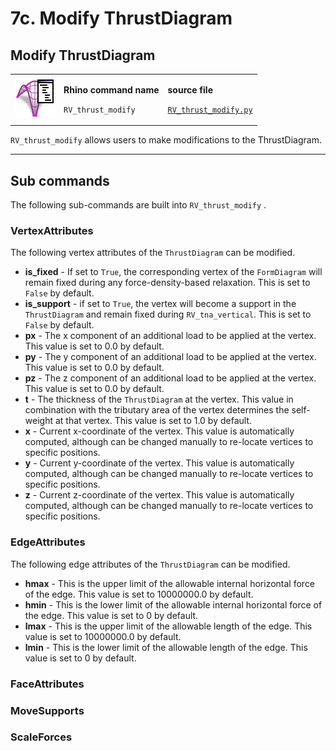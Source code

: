 # 7c. Modify ThrustDiagram

## Modify ThrustDiagram

|                                                                                        |                                                                                |                                                                                                                           |
| -------------------------------------------------------------------------------------- | ------------------------------------------------------------------------------ | ------------------------------------------------------------------------------------------------------------------------- |
| <img src="../.gitbook/assets/RV_ThrustDiagram-modify.svg" alt="" data-size="original"> | <p><strong>Rhino command name</strong></p><p><code>RV_thrust_modify</code></p> | <p><strong>source file</strong></p><p><a href="../../plugin/RV_thrust_modify.py"><code>RV_thrust_modify.py</code></a></p> |

`RV_thrust_modify` allows users to make modifications to the ThrustDiagram.

***

## Sub commands

The following sub-commands are built into `RV_thrust_modify` .&#x20;

### VertexAttributes

The following vertex attributes of the `ThrustDiagram` can be modified.

* **is\_fixed** - If set to `True`, the corresponding vertex of the `FormDiagram` will remain fixed during any force-density-based relaxation. This is set to `False` by default.
* **is\_support** - if set to `True`, the vertex will become a support in the `ThrustDiagram` and remain fixed during `RV_tna_vertical`. This is set to `False` by default.
* **px** - The x component of an additional load to be applied at the vertex. This value is set to 0.0 by default.
* **py** - The y component of an additional load to be applied at the vertex. This value is set to 0.0 by default.
* **pz** - The z component of an additional load to be applied at the vertex. This value is set to 0.0 by default.
* **t** - The thickness of the `ThrustDiagram` at the vertex. This value in combination with the tributary area of the vertex determines the self-weight at that vertex. This value is set to 1.0 by default.
* **x** - Current x-coordinate of the vertex. This value is automatically computed, although can be changed manually to re-locate vertices to specific positions.
* **y** - Current y-coordinate of the vertex. This value is automatically computed, although can be changed manually to re-locate vertices to specific positions.
* **z** - Current z-coordinate of the vertex. This value is automatically computed, although can be changed manually to re-locate vertices to specific positions.

### EdgeAttributes

The following edge attributes of the `ThrustDiagram` can be modified.

* **hmax** - This is the upper limit of the allowable internal horizontal force of the edge. This value is set to 10000000.0 by default.
* **hmin** - This is the lower limit of the allowable internal horizontal force of the edge. This value is set to 0 by default.
* **lmax** - This is the upper limit of the allowable length of the edge. This value is set to 10000000.0 by default.
* **lmin** - This is the lower limit of the allowable length of the edge. This value is set to 0 by default.

### FaceAttributes



### MoveSupports



### ScaleForces





